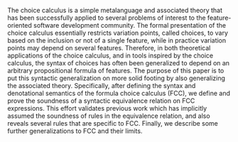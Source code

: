 The choice calculus is a simple metalanguage and associated theory that has been successfully applied to several problems of interest to the feature-oriented software development community. The formal presentation of the choice calculus essentially restricts variation points, called choices, to vary based on the inclusion or not of a single feature, while in practice variation points may depend on several features. Therefore, in both theoretical applications of the choice calculus, and in tools inspired by the choice calculus, the syntax of choices has often been generalized to depend on an arbitrary propositional formula of features. The purpose of this paper is to put this syntactic generalization on more solid footing by also generalizing the associated theory. Specifically, after defining the syntax and denotational semantics of the formula choice calculus (FCC), we define and prove the soundness of a syntactic equivalence relation on FCC expressions. This effort validates previous work which has implicitly assumed the soundness of rules in the equivalence relation, and also reveals several rules that are specific to FCC. Finally, we describe some further generalizations to FCC and their limits.